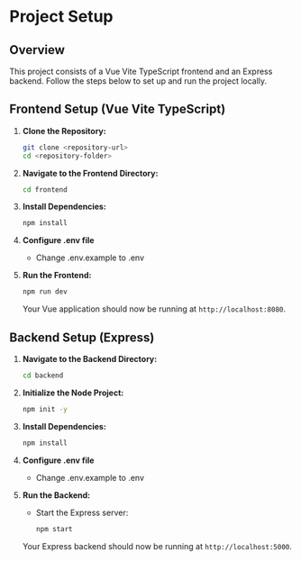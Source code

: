 # Project Setup

## Overview

This project consists of a Vue Vite TypeScript frontend and an Express backend. Follow the steps below to set up and run the project locally.

## Frontend Setup (Vue Vite TypeScript)

1. **Clone the Repository:**

   ```bash
   git clone <repository-url>
   cd <repository-folder>
   ```

2. **Navigate to the Frontend Directory:**

   ```bash
   cd frontend
   ```

3. **Install Dependencies:**

   ```bash
   npm install
   ```

4. **Configure .env file**

   - Change .env.example to .env

5. **Run the Frontend:**

   ```bash
   npm run dev
   ```

   Your Vue application should now be running at `http://localhost:8080`.

## Backend Setup (Express)

1. **Navigate to the Backend Directory:**

   ```bash
   cd backend
   ```

2. **Initialize the Node Project:**

   ```bash
   npm init -y
   ```

3. **Install Dependencies:**

   ```bash
   npm install
   ```

4. **Configure .env file**

   - Change .env.example to .env

5. **Run the Backend:**

   - Start the Express server:
     ```bash
     npm start
     ```

   Your Express backend should now be running at `http://localhost:5000`.